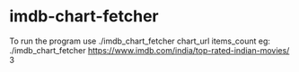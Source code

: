# imdb-chart-fetcher

To run the program use
./imdb_chart_fetcher chart_url items_count
eg: ./imdb_chart_fetcher https://www.imdb.com/india/top-rated-indian-movies/ 3
